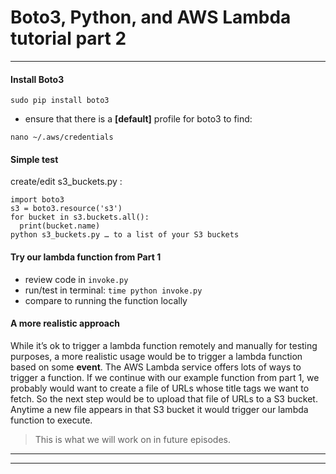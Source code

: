 # Boto3, Python, and AWS Lambda tutorial part 2

***

#### Install Boto3
```
sudo pip install boto3
```
* ensure that there is a **[default]** profile for boto3 to find:
```
nano ~/.aws/credentials
```

#### Simple test
create/edit s3_buckets.py :
```
import boto3
s3 = boto3.resource('s3')
for bucket in s3.buckets.all():
  print(bucket.name)
python s3_buckets.py … to a list of your S3 buckets
```

#### Try our lambda function from Part 1
* review code in ```invoke.py```
* run/test in terminal: ```time python invoke.py```
* compare to running the function locally

#### A more realistic approach
While it’s ok to trigger a lambda function remotely and manually for testing purposes,
a more realistic usage would be to trigger a lambda function based on some **event**.
The AWS Lambda service offers lots of ways to trigger a function.
If we continue with our example function from part 1, we probably would want to create
a file of URLs whose title tags we want to fetch.  So the next step would be to upload
that file of URLs to a S3 bucket.  Anytime a new file appears in that S3 bucket it
would trigger our lambda function to execute.

> This is what we will work on in future episodes.

***
***
